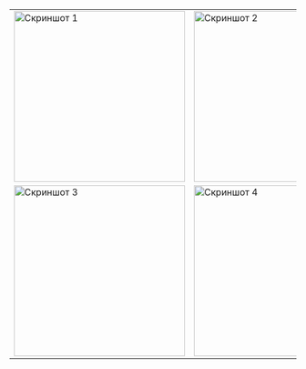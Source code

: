 <table>
  <tr>
    <td><img src="![изображение](https://github.com/serkend/road-assistance-app/assets/81919513/f590ebb0-9647-432e-8fa6-a6aab9b69ace)" alt="Скриншот 1" width="300"/></td>
    <td><img src="![изображение](https://github.com/serkend/road-assistance-app/assets/81919513/6959de58-4058-4a23-aa4c-d34c6ab1b865)" alt="Скриншот 2" width="300"/></td>
  </tr>
  <tr>
    <td><img src="![изображение](https://github.com/serkend/road-assistance-app/assets/81919513/ffa945df-e0af-4c5f-b140-5724399eaf52)" alt="Скриншот 3" width="300"/></td>
    <td><img src="![изображение](https://github.com/serkend/road-assistance-app/assets/81919513/ac6b7804-3708-459a-a021-5f3d9df199c6)" alt="Скриншот 4" width="300"/></td>
  </tr>
</table>
